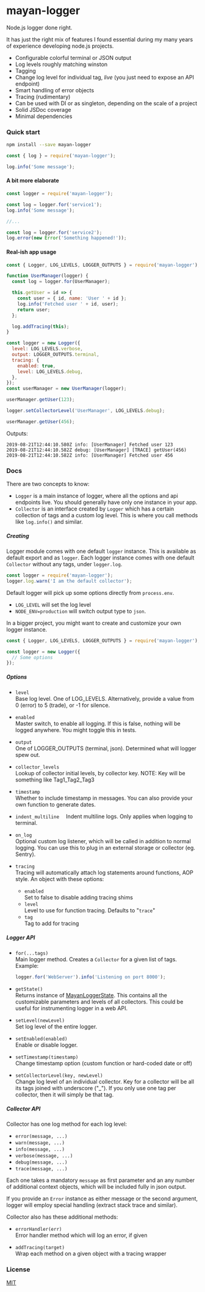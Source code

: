 # mayan-logger

Node.js logger done right.

It has just the right mix of features I found essential during my many years of experience developing node.js projects.

- Configurable colorful terminal or JSON output
- Log levels roughly matching winston
- Tagging
- Change log level for individual tag, *live* (you just need to expose an API endpoint)
- Smart handling of error objects
- Tracing (rudimentary)
- Can be used with DI or as singleton, depending on the scale of a project
- Solid JSDoc coverage
- Minimal dependencies

### Quick start

```bash
npm install --save mayan-logger
```

```javascript
const { log } = require('mayan-logger');

log.info('Some message');
```

#### A bit more elaborate

```javascript
const logger = require('mayan-logger');

const log = logger.for('service1');
log.info('Some message');

//...

const log = logger.for('service2');
log.error(new Error('Something happened!'));
```

#### Real-ish app usage

```javascript
const { Logger, LOG_LEVELS, LOGGER_OUTPUTS } = require('mayan-logger');

function UserManager(logger) {
  const log = logger.for(UserManager);

  this.getUser = id => {
    const user = { id, name: 'User ' + id };
    log.info('Fetched user ' + id, user);
    return user;
  };

  log.addTracing(this);
}

const logger = new Logger({
  level: LOG_LEVELS.verbose,
  output: LOGGER_OUTPUTS.terminal,
  tracing: {
    enabled: true,
    level: LOG_LEVELS.debug,
  },
});
const userManager = new UserManager(logger);

userManager.getUser(123);

logger.setCollectorLevel('UserManager', LOG_LEVELS.debug);

userManager.getUser(456);
```

Outputs:

```
2019-08-21T12:44:10.580Z info: [UserManager] Fetched user 123
2019-08-21T12:44:10.582Z debug: [UserManager] [TRACE] getUser(456)
2019-08-21T12:44:10.582Z info: [UserManager] Fetched user 456
```

### Docs

There are two concepts to know:
- `Logger` is a main instance of logger, where all the options and api endpoints live. You should generally have only one instance in your app.
- `Collector` is an interface created by `Logger` which has a certain collection of tags and a custom log level. This is where you call methods like `log.info()` and similar.

##### Creating

Logger module comes with one default `logger` instance. This is available as default export and as `logger`. Each logger instance comes with one default `Collector` without any tags, under `logger.log`.

```javascript
const logger = require('mayan-logger');
logger.log.warn('I am the default collector');
```

Default logger will pick up some options directly from `process.env`.

- `LOG_LEVEL` will set the log level
- `NODE_ENV=production` will switch output type to `json`.

In a bigger project, you might want to create and customize your own logger instance.

```javascript
const { Logger, LOG_LEVELS, LOGGER_OUTPUTS } = require('mayan-logger');

const logger = new Logger({
  // Some options
});
```

##### Options

- `level`  
  Base log level. One of LOG_LEVELS. Alternatively, provide a value from 0 (error) to 5 (trade), or -1 for silence.

- `enabled`  
  Master switch, to enable all logging. If this is false, nothing will be logged anywhere. You might toggle this in tests.

- `output`  
  One of LOGGER_OUTPUTS (terminal, json). Determined what will logger spew out.

- `collector_levels`  
  Lookup of collector initial levels, by collector key.
  NOTE: Key will be something like Tag1_Tag2_Tag3  

- `timestamp`  
  Whether to include timestamp in messages. You can also provide your own function to generate dates.

- `indent_multiline  `
  Indent multiline logs. Only applies when logging to terminal.
     
- `on_log`   
  Optional custom log listener, which will be called in addition to normal logging.
  You can use this to plug in an external storage or collector (eg. Sentry).

- `tracing`  
  Tracing will automatically attach log statements around functions, AOP style.
  An object with these options:
  - `enabled`  
  Set to false to disable adding tracing shims
  - `level`  
  Level to use for function tracing. Defaults to "`trace`"
  - `tag`  
  Tag to add for tracing

##### Logger API

- `for(...tags)`  
  Main logger method. Creates a `Collector` for a given list of tags.
  Example:
  ```javascript
  logger.for('WebServer').info('Listening on port 8000');
  ```

- `getState()`  
  Returns instance of [MayanLoggerState](./types.js). This contains all the customizable parameters and levels of all collectors. This could be useful for instrumenting logger in a web API.

- `setLevel(newLevel)`  
  Set log level of the entire logger.

- `setEnabled(enabled)`  
  Enable or disable logger.

- `setTimestamp(timestamp)`  
  Change timestamp option (custom function or hard-coded date or off)

- `setCollectorLevel(key, newLevel)`  
  Change log level of an individual collector. Key for a collector will be all its tags joined with underscore ("_"). If you only use one tag per collector, then it will simply be that tag. 

##### Collector API

Collector has one log method for each log level:
- `error(message, ...)`
- `warn(message, ...)`
- `info(message, ...)`
- `verbose(message, ...)`
- `debug(message, ...)`
- `trace(message, ...)`

Each one takes a mandatory `message` as first parameter and an any number of additional context objects, which will be included fully in json output.

If you provide an `Error` instance as either message or the second argument, logger will employ special handling (extract stack trace and similar).

Collector also has these additional methods:

- `errorHandler(err)`  
  Error handler method which will log an error, if given

- `addTracing(target)`  
  Wrap each method on a given object with a tracing wrapper

### License

[MIT](./LICENSE)

